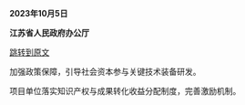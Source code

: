 **2023年10月5日**

**江苏省人民政府办公厅**

[跳转到原文](https://www.jiangsu.gov.cn/art/2023/10/12/art_46144_11037781.html)

加强政策保障，引导社会资本参与关键技术装备研发。

项目单位落实知识产权与成果转化收益分配制度，完善激励机制。　　　　　